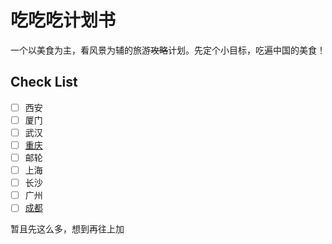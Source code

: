 # 吃吃吃计划书
一个以美食为主，看风景为辅的旅游~~攻略~~计划。先定个小目标，吃遍中国的美食！

## Check List
- [ ] 西安
- [ ] 厦门
- [ ] 武汉
- [ ] [重庆](./Chongqing.md)
- [ ] 邮轮
- [ ] 上海
- [ ] 长沙
- [ ] 广州
- [ ] [成都](./Chengdu.md)

暂且先这么多，想到再往上加
